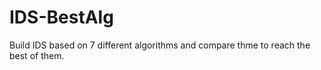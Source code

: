 # IDS-BestAlg
Build IDS based on 7 different algorithms and compare thme to reach the best of them.
